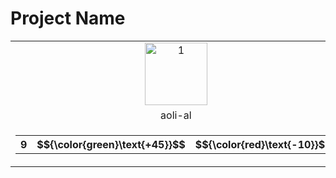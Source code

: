 # Project Name



<th>
    <table>
        <tr>
            <td style="text-align: center">
                <img src="https://avatars.githubusercontent.com/u/5557706?v=4" alt="1" width=100px height=100px>
            </td>
        </tr>
        <tr>
            <td style="text-align: center">
               aoli-al
            </td>
        </tr>
        <tr>
            <td style="text-align: center">
                <table>
                    <tr>
                        <th id="activity-table">
                            <span>9</span>
                        </th>
                        <th id="activity-table">
                            $${\color{green}\text{+45}}$$
                        </th>
                        <th id="activity-table">
                            $${\color{red}\text{-10}}$$
                        </th>
                    </tr>
                </table>
            </td>
        </tr>
    </table>
</th>
